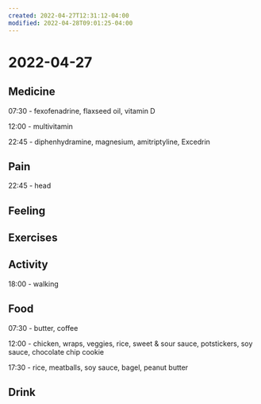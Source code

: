 ```yaml
---
created: 2022-04-27T12:31:12-04:00
modified: 2022-04-28T09:01:25-04:00
---
```


# 2022-04-27

## Medicine

07:30 - fexofenadrine, flaxseed oil, vitamin D

12:00 - multivitamin

22:45 - diphenhydramine, magnesium, amitriptyline, Excedrin

## Pain

22:45 - head


## Feeling


## Exercises


## Activity

18:00 - walking

## Food

07:30 - butter, coffee

12:00 - chicken, wraps, veggies, rice, sweet & sour sauce, potstickers, soy sauce, chocolate chip cookie

17:30 - rice, meatballs, soy sauce, bagel, peanut butter


## Drink
